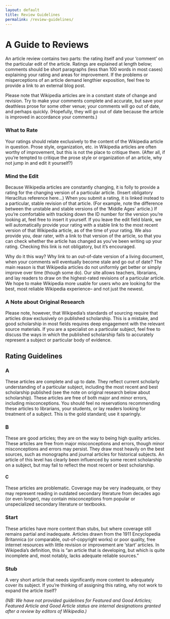 ```yaml
---
layout: default
title: Review Guidelines
permalink: /review-guidelines/
---
```


# A Guide to Reviews

An article review contains two parts: the rating itself and your ‘comment’ on the particular edit of the article. Ratings are explained at length below; comments should be short paragraphs (less than 100 words in most cases) explaining your rating and areas for improvement.  If the problems or misperceptions of an article demand lengthier exposition, feel free to provide a link to an external blog post.

Please note that Wikipedia articles are in a constant state of change and revision. Try to make your comments complete and accurate, but save your deathless prose for some other venue; your comments will go out of date, and perhaps quickly. (Hopefully, they will go out of date because the article is improved in accordance your comments.)

### What to Rate

Your ratings should relate exclusively to the content of the Wikipedia article in question. Prose style, organization, etc. in Wikipedia articles are often worthy of improvement, but this is not the place to critique them. (After all, if you’re tempted to critique the prose style or organization of an article, why not jump in and edit it yourself?)

### Mind the Edit

Because Wikipedia articles are constantly changing, it is folly to provide a rating for the changing version of a particular article. (Insert obligatory Heraclitus reference here…) When you submit a rating, it is linked instead to a particular, stable revision of that article. (For example, note the difference between the unstable and stable versions of the ‘Middle Ages’ article.) If you’re comfortable with tracking down the ID number for the version you’re looking at, feel free to insert it yourself. If you leave the edit field blank, we will automatically provide your rating with a stable link to the most recent version of that Wikipedia article, as of the time of your rating. We also provide you, dear rater, with a link to that version of the article, so that you can check whether the article has changed as you’ve been writing up your rating. Checking this link is not obligatory, but it’s encouraged.

Why do it this way? Why link to an out-of-date version of a living document, when your comments will eventually become stale and go out of date? The main reason is that Wikipedia articles do not uniformly get better or simply improve over time (though some do). Our site allows teachers, librarians, and lay readers to draw on the highest-rated revisions of a particular article. We hope to make Wikipedia more usable for users who are looking for the best, most reliable Wikipedia experience– and not just the newest.

### A Note about Original Research

Please note, however, that Wikipedia’s standards of sourcing require that articles draw exclusively on published scholarship. This is a mistake, and good scholarship in most fields requires deep engagement with the relevant source materials. If you are a specialist on a particular subject, feel free to discuss the ways in which the published scholarship fails to accurately represent a subject or particular body of evidence.


## Rating Guidelines

### A
These articles are complete and up to date. They reflect current scholarly understanding of a particular subject, including the most recent and best scholarship published (see the note on original research below about scholarship). These articles are free of both major and minor errors, including misconceptions. You should feel no reservations recommending these articles to librarians, your students, or lay readers looking for treatment of a subject. This is the gold standard; use it sparingly.

### B
These are good articles; they are on the way to being high quality articles. These articles are free from major misconceptions and errors, though minor misconceptions and errors may persist. They draw most heavily on the best sources, such as monographs and journal articles for historical subjects. An article of this level has clearly been influenced by some recent scholarship on a subject, but may fail to reflect the most recent or best scholarship.

#### C
These articles are problematic. Coverage may be very inadequate, or they may represent reading in outdated secondary literature from decades ago (or even longer), may contain misconceptions from popular or unspecialized secondary literature or textbooks.

### Start
These articles have more content than stubs, but where coverage still remains partial and inadequate. Articles drawn from the 1911 Encyclopedia Britannica (or comparable, out-of-copyright works) or poor quality, free internet resources with little revision or improvement are ‘start’ articles. In Wikipedia’s definition, this is “an article that is developing, but which is quite incomplete and, most notably, lacks adequate reliable sources.”

### Stub
A very short article that needs significantly more content to adequately cover its subject. If you’re thinking of assigning this rating, why not work to expand the article itself?

*(NB: We have not provided guidelines for Featured and Good Articles; Featured Article and Good Article status are internal designations granted after a review by editors of Wikipedia.)*
